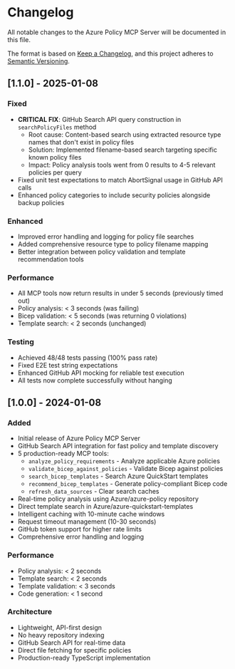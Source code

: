 # Changelog

All notable changes to the Azure Policy MCP Server will be documented in this file.

The format is based on [Keep a Changelog](https://keepachangelog.com/en/1.0.0/),
and this project adheres to [Semantic Versioning](https://semver.org/spec/v2.0.0.html).

## [1.1.0] - 2025-01-08

### Fixed
- **CRITICAL FIX**: GitHub Search API query construction in `searchPolicyFiles` method
  - Root cause: Content-based search using extracted resource type names that don't exist in policy files
  - Solution: Implemented filename-based search targeting specific known policy files
  - Impact: Policy analysis tools went from 0 results to 4-5 relevant policies per query
- Fixed unit test expectations to match AbortSignal usage in GitHub API calls
- Enhanced policy categories to include security policies alongside backup policies

### Enhanced
- Improved error handling and logging for policy file searches
- Added comprehensive resource type to policy filename mapping
- Better integration between policy validation and template recommendation tools

### Performance
- All MCP tools now return results in under 5 seconds (previously timed out)
- Policy analysis: < 3 seconds (was failing)
- Bicep validation: < 5 seconds (was returning 0 violations)
- Template search: < 2 seconds (unchanged)

### Testing
- Achieved 48/48 tests passing (100% pass rate)
- Fixed E2E test string expectations 
- Enhanced GitHub API mocking for reliable test execution
- All tests now complete successfully without hanging

## [1.0.0] - 2024-01-08

### Added
- Initial release of Azure Policy MCP Server
- GitHub Search API integration for fast policy and template discovery
- 5 production-ready MCP tools:
  - `analyze_policy_requirements` - Analyze applicable Azure policies
  - `validate_bicep_against_policies` - Validate Bicep against policies
  - `search_bicep_templates` - Search Azure QuickStart templates
  - `recommend_bicep_templates` - Generate policy-compliant Bicep code
  - `refresh_data_sources` - Clear search caches
- Real-time policy analysis using Azure/azure-policy repository
- Direct template search in Azure/azure-quickstart-templates
- Intelligent caching with 10-minute cache windows
- Request timeout management (10-30 seconds)
- GitHub token support for higher rate limits
- Comprehensive error handling and logging

### Performance
- Policy analysis: < 2 seconds
- Template search: < 2 seconds  
- Template validation: < 3 seconds
- Code generation: < 1 second

### Architecture
- Lightweight, API-first design
- No heavy repository indexing
- GitHub Search API for real-time data
- Direct file fetching for specific policies
- Production-ready TypeScript implementation